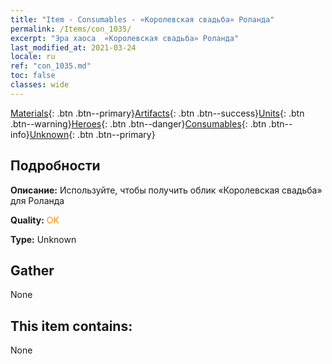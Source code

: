 ```yaml
---
title: "Item - Consumables - «Королевская свадьба» Роланда"
permalink: /Items/con_1035/
excerpt: "Эра хаоса  «Королевская свадьба» Роланда"
last_modified_at: 2021-03-24
locale: ru
ref: "con_1035.md"
toc: false
classes: wide
---
```

 [Materials](/ru/Items/){: .btn .btn--primary}[Artifacts](/ru/Items/Artifacts/){: .btn .btn--success}[Units](/ru/Items/Units/){: .btn .btn--warning}[Heroes](/ru/Items/Heroes/){: .btn .btn--danger}[Consumables](/ru/Items/Consumables/){: .btn .btn--info}[Unknown](/ru/Items/Unknown/){: .btn .btn--primary}

## Подробности
 **Описание:** Используйте, чтобы получить облик «Королевская свадьба» для Роланда

 **Quality:** <span style="color: #FF8C00">OK</span>

 **Type:** Unknown

## Gather

  None

## This item contains:

  None

